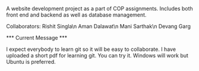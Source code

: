 A website development project as a part of COP assignments. Includes both front end and backend as well as database management.

Collaborators:
Rishit Singla\n
Aman Dalawat\n
Mani Sarthak\n
Devang Garg

*** Current Message ***

I expect everybody to learn git so it will be easy to collaborate. I have uploaded a short pdf for learning git. You can try it. Windows will work but Ubuntu is preferred.

